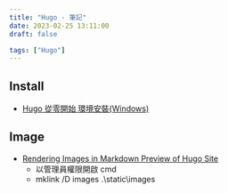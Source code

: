 ```yaml
---
title: "Hugo - 筆記"
date: 2023-02-25 13:11:00
draft: false

tags: ["Hugo"]
---
```


## Install
- [Hugo 從零開始 環境安裝(Windows)](https://devbricker.github.io/post/hugo/deploy/hugo_environment/)

## Image
- [Rendering Images in Markdown Preview of Hugo Site](https://mikefrobbins.com/2023/02/08/rendering-images-in-markdown-preview-of-hugo-site/)
  - 以管理員權限開啟 cmd 
  - mklink /D images .\static\images
